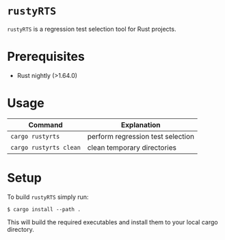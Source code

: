 # `rustyRTS`

`rustyRTS` is a regression test selection tool for Rust projects.

# Prerequisites
- Rust nightly (>1.64.0)


# Usage
| Command  | Explanation |
| -------- | ----------- |
| `cargo rustyrts` | perform regression test selection |
| `cargo rustyrts clean` | clean temporary directories |

# Setup
To build `rustyRTS` simply run:
```
$ cargo install --path .
```
This will build the required executables and install them to your local cargo directory.